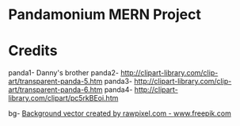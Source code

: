 # Pandamonium MERN Project

# Credits

panda1- Danny's brother
panda2- http://clipart-library.com/clip-art/transparent-panda-5.htm
panda3- http://clipart-library.com/clip-art/transparent-panda-6.htm
panda4- http://clipart-library.com/clipart/pc5rkBEoi.htm

bg- <a href="https://www.freepik.com/vectors/background">Background vector created by rawpixel.com - www.freepik.com</a>
